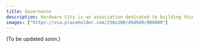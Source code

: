 ```yaml
---
title: Governance
description: Hardware City is an association dedicated to building things with people.
images: ["https://via.placeholder.com/250x200/d9d9d9/000000"]
---
```


(To be updated soon.)
